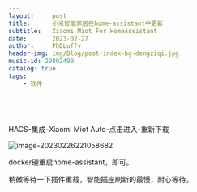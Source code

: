 ```yaml
---
layout:     post
title:      小米智能家居在home-assistant中更新
subtitle:   Xiaomi Miot For HomeAssistant
date:       2023-02-27
author:     PhDLuffy
header-img: img/Blog/post-index-bg-dengziqi.jpg
music-id: 29802490
catalog: true
tags:
    - 软件



---
```






HACS-集成-Xiaomi Miot Auto-点击进入-重新下载



![image-20230226221058682](https://fastly.jsdelivr.net/gh/PhDLuffy/PicGo@master/img/202302270037053.png)



docker硬重启home-assistant，即可。

稍微等待一下插件重载，智能插座刷新的最慢，耐心等待。
